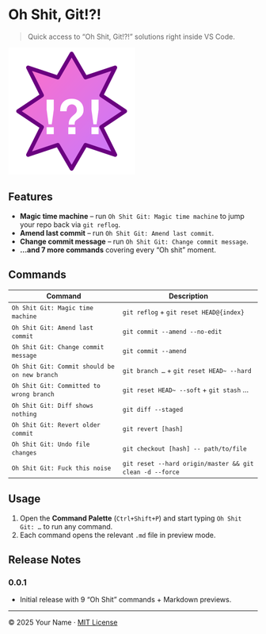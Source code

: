 # Oh Shit, Git!?!

> Quick access to “Oh Shit, Git!?!” solutions right inside VS Code.

![sidebar](media/icon.svg)  

## Features

- **Magic time machine** – run `Oh Shit Git: Magic time machine` to jump your repo back via `git reflog`.
- **Amend last commit** – run `Oh Shit Git: Amend last commit`.
- **Change commit message** – run `Oh Shit Git: Change commit message`.
- **…and 7 more commands** covering every “Oh shit” moment.

## Commands

| Command                                | Description                                           |
|----------------------------------------|-------------------------------------------------------|
| `Oh Shit Git: Magic time machine`      | `git reflog` + `git reset HEAD@{index}`               |
| `Oh Shit Git: Amend last commit`       | `git commit --amend --no-edit`                        |
| `Oh Shit Git: Change commit message`   | `git commit --amend`                                  |
| `Oh Shit Git: Commit should be on new branch` | `git branch …` + `git reset HEAD~ --hard`        |
| `Oh Shit Git: Committed to wrong branch`   | `git reset HEAD~ --soft` + `git stash` …        |
| `Oh Shit Git: Diff shows nothing`         | `git diff --staged`                                |
| `Oh Shit Git: Revert older commit`        | `git revert [hash]`                                |
| `Oh Shit Git: Undo file changes`          | `git checkout [hash] -- path/to/file`              |
| `Oh Shit Git: Fuck this noise`            | `git reset --hard origin/master && git clean -d --force` |

## Usage

1. Open the **Command Palette** (`Ctrl+Shift+P`) and start typing `Oh Shit Git: …` to run any command.  
2. Each command opens the relevant `.md` file in preview mode.


## Release Notes

### 0.0.1

- Initial release with 9 “Oh Shit” commands + Markdown previews.

---

© 2025 Your Name · [MIT License](LICENSE)  
